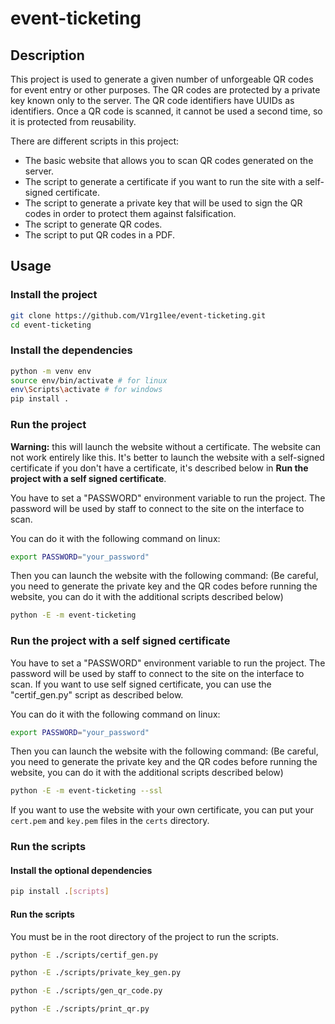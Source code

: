 # event-ticketing
## Description

This project is used to generate a given number of unforgeable QR codes for event entry or other purposes. The QR codes are protected by a private key known only to the server. The QR code identifiers have UUIDs as identifiers. Once a QR code is scanned, it cannot be used a second time, so it is protected from reusability.

There are different scripts in this project:
- The basic website that allows you to scan QR codes generated on the server.
- The script to generate a certificate if you want to run the site with a self-signed certificate.
- The script to generate a private key that will be used to sign the QR codes in order to protect them against falsification.
- The script to generate QR codes.
- The script to put QR codes in a PDF.
  
## Usage

### Install the project

```bash
git clone https://github.com/V1rg1lee/event-ticketing.git
cd event-ticketing
```

### Install the dependencies

```bash
python -m venv env
source env/bin/activate # for linux
env\Scripts\activate # for windows
pip install .
```

### Run the project

**Warning:** this will launch the website without a certificate. The website can not work entirely like this. It's better to launch the website with a self-signed certificate if you don't have a certificate, it's described below in **Run the project with a self signed certificate**.

You have to set a "PASSWORD" environment variable to run the project. The password will be used by staff to connect to the site on the interface to scan.

You can do it with the following command on linux:

```bash
export PASSWORD="your_password"
```

Then you can launch the website with the following command:
(Be careful, you need to generate the private key and the QR codes before running the website, you can do it with the additional scripts described below)

```bash
python -E -m event-ticketing
```

### Run the project with a self signed certificate

You have to set a "PASSWORD" environment variable to run the project. The password will be used by staff to connect to the site on the interface to scan.
If you want to use self signed certificate, you can use the "certif_gen.py" script as described below.

You can do it with the following command on linux:

```bash
export PASSWORD="your_password"
```

Then you can launch the website with the following command:
(Be careful, you need to generate the private key and the QR codes before running the website, you can do it with the additional scripts described below)

```bash
python -E -m event-ticketing --ssl
```

If you want to use the website with your own certificate, you can put your `cert.pem` and `key.pem` files in the `certs` directory.

### Run the scripts

#### Install the optional dependencies

```bash
pip install .[scripts]
```

#### Run the scripts

You must be in the root directory of the project to run the scripts.

```bash
python -E ./scripts/certif_gen.py
```

```bash
python -E ./scripts/private_key_gen.py
```

```bash
python -E ./scripts/gen_qr_code.py
```

```bash
python -E ./scripts/print_qr.py
```
